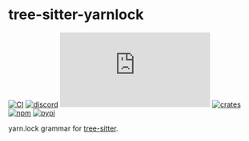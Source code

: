 # tree-sitter-yarnlock

[![CI][ci]](https://github.com/amaanq/tree-sitter-yarnlock/actions/workflows/ci.yml)
[![discord][discord]](https://discord.gg/w7nTvsVJhm)
[![matrix][matrix]](https://matrix.to/#/#tree-sitter-chat:matrix.org)
[![crates][crates]](https://crates.io/crates/tree-sitter-yarnlock)
[![npm][npm]](https://www.npmjs.com/package/tree-sitter-yarnlock)
[![pypi][pypi]](https://pypi.org/project/tree-sitter-yarnlock)

yarn.lock grammar for [tree-sitter](https://github.com/tree-sitter/tree-sitter).

[ci]: https://img.shields.io/github/actions/workflow/status/amaanq/tree-sitter-yarnlock/ci.yml?logo=github&label=CI
[discord]: https://img.shields.io/discord/1063097320771698699?logo=discord&label=discord
[matrix]: https://img.shields.io/matrix/tree-sitter-chat%3Amatrix.org?logo=matrix&label=matrix
[npm]: https://img.shields.io/npm/v/tree-sitter-yarnlock?logo=npm
[crates]: https://img.shields.io/crates/v/tree-sitter-yarnlock?logo=rust
[pypi]: https://img.shields.io/pypi/v/tree-sitter-yarnlock?logo=pypi&logoColor=ffd242
